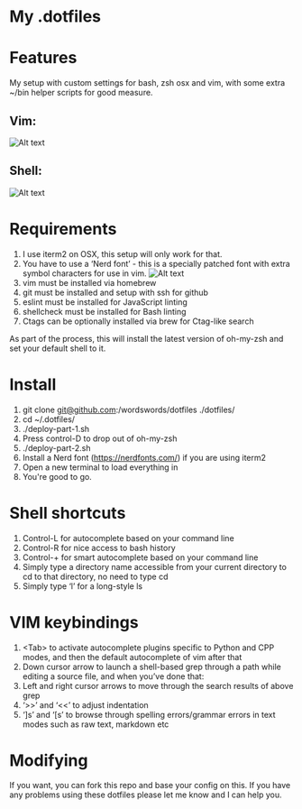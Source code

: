 # My .dotfiles

# Features

My setup with custom settings for bash, zsh osx and vim, with some extra ~/bin helper scripts for good measure.

## Vim:

![Alt text](https://i.imgur.com/LsisDfP.png "My vim setup")

## Shell:

![Alt text](https://i.imgur.com/IN1SwL7.png "My zsh setup")

# Requirements

1. I use iterm2 on OSX, this setup will only work for that.
2. You have to use a ‘Nerd font’ - this is a specially patched font with extra symbol characters for use in vim.
![Alt text](https://i.imgur.com/TOMXk1o.png "iTerm 2 setup")
3. vim must be installed via homebrew
4. git must be installed and setup with ssh for github
5. eslint must be installed for JavaScript linting
6. shellcheck must be installed for Bash linting
7. Ctags can be optionally installed via brew for Ctag-like search

As part of the process, this will install the latest version of oh-my-zsh and set your default shell to it.

# Install

1. git clone git@github.com:/wordswords/dotfiles ./dotfiles/
2. cd ~/.dotfiles/
3. ./deploy-part-1.sh
3. Press control-D to drop out of oh-my-zsh
4. ./deploy-part-2.sh
5. Install a Nerd font (https://nerdfonts.com/) if you are using iterm2
6. Open a new terminal to load everything in
7. You're good to go.

# Shell shortcuts

1. Control-L for autocomplete based on your command line
2. Control-R for nice access to bash history
3. Control-+ for smart autocomplete based on your command line
4. Simply type a directory name accessible from your current directory to cd to that directory, no need to type cd
5. Simply type ‘l’ for a long-style ls

# VIM keybindings

1. &lt;Tab&gt; to activate autocomplete plugins specific to Python and CPP modes, and then the default autocomplete of vim after that
2. Down cursor arrow to launch a shell-based grep through a path while editing a source file, and when you’ve done that:
3. Left and right cursor arrows to move through the search results of above grep
4. ‘>>’ and ‘<<’ to adjust indentation
5. ‘]s’ and ‘[s’ to browse through spelling errors/grammar errors in text modes such as raw text, markdown etc

# Modifying

If you want, you can fork this repo and base your config on this. If you have any problems using these dotfiles please let me know and I can help you.


